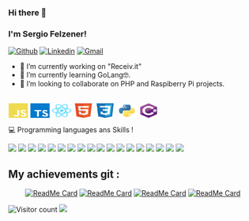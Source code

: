 ### Hi there 👋 
### I'm Sergio Felzener!


[![Github](https://img.shields.io/badge/-Github-000?style=flat&logo=Github&logoColor=white)](https://github.com/SergioFelzener)
[![Linkedin](https://img.shields.io/badge/-LinkedIn-blue?style=flat&logo=Linkedin&logoColor=white)](https://www.linkedin.com/in/sergio-felzener-2454aa1a5/)
[![Gmail](https://img.shields.io/badge/-Gmail-c14438?style=flat&logo=Gmail&logoColor=white)](mailto:felzenerdj@gmail.com)

- 🔭 I’m currently working on "Receiv.it" 
- 🌱 I’m currently learning GoLang🤓.
- 👯 I’m looking to collaborate on PHP and Raspiberry Pi projects.


<br />
<div>


  <div style="display: inline_block">
  <img align="center" alt="Rafa-Js" height="30" width="40" src="https://raw.githubusercontent.com/devicons/devicon/master/icons/javascript/javascript-plain.svg">
  <img align="center" alt="Rafa-Ts" height="30" width="40" src="https://raw.githubusercontent.com/devicons/devicon/master/icons/typescript/typescript-plain.svg">
  <img align="center" alt="Rafa-React" height="30" width="40" src="https://raw.githubusercontent.com/devicons/devicon/master/icons/react/react-original.svg">
  <img align="center" alt="Rafa-HTML" height="30" width="40" src="https://raw.githubusercontent.com/devicons/devicon/master/icons/html5/html5-original.svg">
  <img align="center" alt="Rafa-CSS" height="30" width="40" src="https://raw.githubusercontent.com/devicons/devicon/master/icons/css3/css3-original.svg">
  <img align="center" alt="Rafa-Python" height="30" width="40" src="https://raw.githubusercontent.com/devicons/devicon/master/icons/python/python-original.svg">
  <img align="center" alt="Rafa-Csharp" height="30" width="40" src="https://raw.githubusercontent.com/devicons/devicon/master/icons/csharp/csharp-original.svg">
 
</div>


:computer: Programming languages ans Skills ! 
<p>
<img width="8%" src="https://www.vectorlogo.zone/logos/php/php-vertical.svg">
<img width="12%" src="https://www.vectorlogo.zone/logos/laravel/laravel-ar21.svg">
<img width="12%" src="https://www.vectorlogo.zone/logos/javascript/javascript-horizontal.svg">
<img width="12%" src="https://www.vectorlogo.zone/logos/mysql/mysql-ar21.svg">
<img width="12%" src="https://www.vectorlogo.zone/logos/linux/linux-ar21.svg">
<img width="10%" src="https://www.vectorlogo.zone/logos/golang/golang-official.svg">
<img width="10%" src="https://www.vectorlogo.zone/logos/w3_html5/w3_html5-ar21.svg">
<img width="12%" src="https://www.vectorlogo.zone/logos/angular/angular-ar21.svg">
<img width="12%" src="https://www.vectorlogo.zone/logos/raspberrypi/raspberrypi-ar21.svg">
<img width="10%" src="https://www.vectorlogo.zone/logos/xbox/xbox-ar21.svg">
<img width="10%" src="https://www.vectorlogo.zone/logos/android/android-ar21.svg">
<img width="10%" src="https://www.vectorlogo.zone/logos/kotlinlang/kotlinlang-ar21.svg">
<img width="10%" src="https://www.vectorlogo.zone/logos/java/java-horizontal.svg">
<img width="12%" margim-buttom="5%" src="https://www.vectorlogo.zone/logos/bitbucket/bitbucket-official.svg">
<img width="10%" src="https://www.vectorlogo.zone/logos/gitkraken/gitkraken-ar21.svg">
<img width="6%" src="https://www.vectorlogo.zone/logos/git-scm/git-scm-icon.svg">
<img width="6%" src="https://www.vectorlogo.zone/logos/tailwindcss/tailwindcss-icon.svg">
<img width="8%" src="https://www.vectorlogo.zone/logos/apple/apple-tile.svg">
</p>

## My achievements git :

<div align=center>

[![ReadMe Card](https://github-readme-stats.vercel.app/api/pin/?username=SergioFelzener&repo=Sample-Store-Laravel&theme=radical)](https://github.com/SergioFelzener/Sample-Store-Laravel)
[![ReadMe Card](https://github-readme-stats.vercel.app/api/pin/?username=SergioFelzener&repo=GoProject&theme=great-gatsby)](https://github.com/SergioFelzener/GoProject)
[![ReadMe Card](https://github-readme-stats.vercel.app/api/pin/?username=SergioFelzener&repo=Kanban-Tailwind-CSS&theme=blue-green)](https://github.com/SergioFelzener/Kanban-Tailwind-CSS)
[![ReadMe Card](https://github-readme-stats.vercel.app/api/pin/?username=SergioFelzener&repo=TSIPi4senac&theme=prussian)](https://github.com/SergioFelzener/TSIPi4senac)



</div>

![Visitor count](https://visitor-badge.laobi.icu/badge?page_id=SergioFelzener.SergioFelzener) <img src="https://media.giphy.com/media/dxn6fRlTIShoeBr69N/giphy.gif" width="28">







